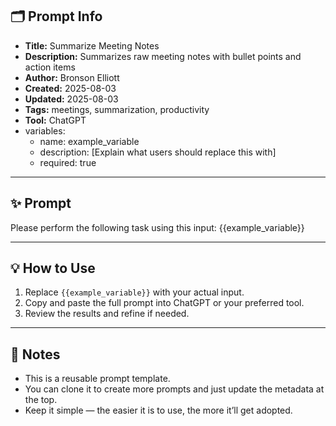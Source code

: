 ## 🗂 Prompt Info

- **Title:** Summarize Meeting Notes
- **Description:** Summarizes raw meeting notes with bullet points and action items
- **Author:** Bronson Elliott
- **Created:** 2025-08-03
- **Updated:** 2025-08-03
- **Tags:** meetings, summarization, productivity
- **Tool:** ChatGPT
- variables:
  - name: example_variable
  - description: [Explain what users should replace this with]
  - required: true

---

## ✨ Prompt

Please perform the following task using this input:
{{example_variable}}

---

## 💡 How to Use

1. Replace `{{example_variable}}` with your actual input.
2. Copy and paste the full prompt into ChatGPT or your preferred tool.
3. Review the results and refine if needed.

---

## 📌 Notes

- This is a reusable prompt template.
- You can clone it to create more prompts and just update the metadata at the top.
- Keep it simple — the easier it is to use, the more it’ll get adopted.
